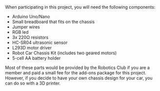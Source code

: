 <p><span style="font-weight: 400;">When participating in this project, you will need the following components:</span></p>
<ul>
<li style="font-weight: 400;" aria-level="1"><span style="font-weight: 400;">Arduino Uno/Nano</span></li>
<li style="font-weight: 400;" aria-level="1"><span style="font-weight: 400;">Small breadboard that fits on the chassis</span></li>
<li style="font-weight: 400;" aria-level="1"><span style="font-weight: 400;">Jumper wires</span></li>
<li style="font-weight: 400;" aria-level="1"><span style="font-weight: 400;">RGB led</span></li>
<li style="font-weight: 400;" aria-level="1"><span style="font-weight: 400;">3x 220&Omega; resistors</span></li>
<li style="font-weight: 400;" aria-level="1"><span style="font-weight: 400;">HC-SR04 ultrasonic sensor</span></li>
<li style="font-weight: 400;" aria-level="1"><span style="font-weight: 400;">L293D motor driver</span></li>
<li style="font-weight: 400;" aria-level="1"><span style="font-weight: 400;">Robot Car Chassis Kit (includes two geared motors)</span></li>
<li style="font-weight: 400;" aria-level="1"><span style="font-weight: 400;">5-cell AA battery holder</span></li>
</ul>
<p><span style="font-weight: 400;">Most of these parts would be provided by the Robotics Club if you are a member and paid a small fee for the add-ons package for this project. However, if you decide to have your own chassis design for your car, you can do so with a 3D printer.</span></p>
